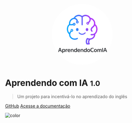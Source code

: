 <p align="center">
  <img src="./assets/imagemlogoaprendendocomia.png" alt="logo" width="200" style="border-radius: 50%;" />
</p>


# Aprendendo com IA <small>1.0</small>

> Um projeto para incentivá-lo no aprendizado do inglês 

[GitHub](https://github.com/UnBArqDsw2025-2-Turma02/2025.2_T02_G3_AprendendoComIA_Entrega_02)
[Acesse a documentação](https://unbarqdsw2025-2-turma02.github.io/2025.2_T02_G3_AprendendoComIA_Entrega_02/#/?id=aprendendocomia)

![color](#199999)
